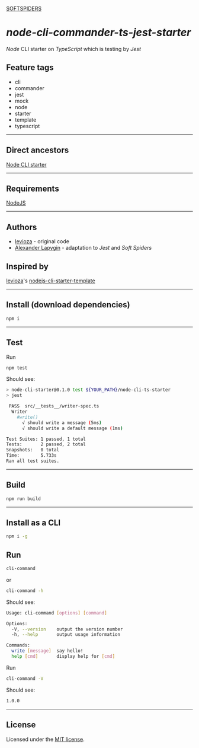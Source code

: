 [SOFTSPIDERS](https://github.com/softspiders/softspiders)

# *node-cli-commander-ts-jest-starter*

*Node* CLI starter on *TypeScript* which is testing by *Jest*

## Feature tags

- cli
- commander
- jest
- mock
- node
- starter
- template
- typescript

---

## Direct ancestors
[Node CLI starter](https://github.com/softspiders/node-cli-starter)

---

## Requirements

[NodeJS](https://nodejs.org/en/)

---

## Authors

- [levioza](https://github.com/levioza) - original code 
- [Alexander Lapygin](https://github.com/AlexanderLapygin) - adaptation to *Jest* and *Soft Spiders* 

## Inspired by

[levioza](https://github.com/levioza)'s [nodejs-cli-starter-template](https://github.com/levioza/nodejs-cli-starter-template)

---

## Install (download dependencies)

```sh
npm i
```

---

## Test

Run
```sh
npm test
```

Should see:


```sh
> node-cli-starter@0.1.0 test ${YOUR_PATH}/node-cli-ts-starter
> jest

 PASS  src/__tests__/writer-spec.ts
  Writer
    #write()
      √ should write a message (5ms)
      √ should write a default message (1ms)

Test Suites: 1 passed, 1 total
Tests:       2 passed, 2 total
Snapshots:   0 total
Time:        5.733s
Ran all test suites.
```

---

## Build

```sh
npm run build
```

---

## Install as a CLI

```sh
npm i -g
```

## Run

```sh
cli-command
```
or
```sh
cli-command -h
```

Should see:
```sh
Usage: cli-command [options] [command]

Options:
  -V, --version    output the version number
  -h, --help       output usage information

Commands:
  write [message]  say hello!
  help [cmd]       display help for [cmd]
```

Run
```sh
cli-command -V
```

Should see:

```sh
1.0.0
```

---

## License

Licensed under the [MIT license](./LICENSE).
